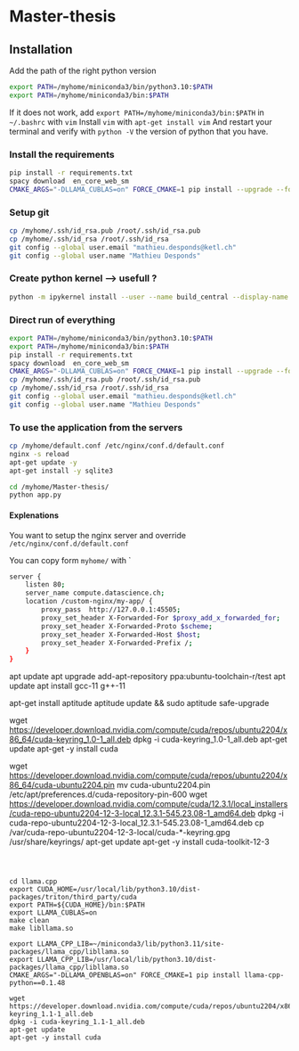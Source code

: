 # Master-thesis


## Installation 
Add the path of the right python version
```bash
export PATH=/myhome/miniconda3/bin/python3.10:$PATH
export PATH=/myhome/miniconda3/bin:$PATH
```

If it does not work, add `export PATH=/myhome/miniconda3/bin:$PATH` in `~/.bashrc` with `vim`
Install `vim` with `apt-get install vim`
And restart your terminal and verify with `python -V` the version of python that you have. 

### Install the requirements
```bash
pip install -r requirements.txt
spacy download  en_core_web_sm
CMAKE_ARGS="-DLLAMA_CUBLAS=on" FORCE_CMAKE=1 pip install --upgrade --force-reinstall llama-cpp-python --no-cache-dir
```

### Setup git 
```bash 
cp /myhome/.ssh/id_rsa.pub /root/.ssh/id_rsa.pub
cp /myhome/.ssh/id_rsa /root/.ssh/id_rsa
git config --global user.email "mathieu.desponds@ketl.ch"
git config --global user.name "Mathieu Desponds"
```

### Create python kernel --> usefull ? 
```bash
python -m ipykernel install --user --name build_central --display-name "gpu-test"
```

### Direct run of everything
```bash
export PATH=/myhome/miniconda3/bin/python3.10:$PATH
export PATH=/myhome/miniconda3/bin:$PATH
pip install -r requirements.txt
spacy download  en_core_web_sm
CMAKE_ARGS="-DLLAMA_CUBLAS=on" FORCE_CMAKE=1 pip install --upgrade --force-reinstall llama-cpp-python --no-cache-dir
cp /myhome/.ssh/id_rsa.pub /root/.ssh/id_rsa.pub
cp /myhome/.ssh/id_rsa /root/.ssh/id_rsa
git config --global user.email "mathieu.desponds@ketl.ch"
git config --global user.name "Mathieu Desponds"
```

### To use the application from the servers 
```bash
cp /myhome/default.conf /etc/nginx/conf.d/default.conf
nginx -s reload
apt-get update -y
apt-get install -y sqlite3 

cd /myhome/Master-thesis/
python app.py
```



#### Explenations

You want to setup the nginx server and override `/etc/nginx/conf.d/default.conf`

You can copy form `myhome/` with `



```bash 
server {
    listen 80;
    server_name compute.datascience.ch;
    location /custom-nginx/my-app/ {
        proxy_pass  http://127.0.0.1:45505;
        proxy_set_header X-Forwarded-For $proxy_add_x_forwarded_for;
        proxy_set_header X-Forwarded-Proto $scheme;
        proxy_set_header X-Forwarded-Host $host;
        proxy_set_header X-Forwarded-Prefix /;
    }
}
```

apt update
apt upgrade
add-apt-repository ppa:ubuntu-toolchain-r/test
apt update
apt install gcc-11 g++-11

apt-get install aptitude
aptitude update && sudo aptitude safe-upgrade

wget https://developer.download.nvidia.com/compute/cuda/repos/ubuntu2204/x86_64/cuda-keyring_1.0-1_all.deb
dpkg -i cuda-keyring_1.0-1_all.deb
apt-get update
apt-get -y install cuda

wget https://developer.download.nvidia.com/compute/cuda/repos/ubuntu2204/x86_64/cuda-ubuntu2204.pin
mv cuda-ubuntu2204.pin /etc/apt/preferences.d/cuda-repository-pin-600
wget https://developer.download.nvidia.com/compute/cuda/12.3.1/local_installers/cuda-repo-ubuntu2204-12-3-local_12.3.1-545.23.08-1_amd64.deb
dpkg -i cuda-repo-ubuntu2204-12-3-local_12.3.1-545.23.08-1_amd64.deb
cp /var/cuda-repo-ubuntu2204-12-3-local/cuda-*-keyring.gpg /usr/share/keyrings/
apt-get update
apt-get -y install cuda-toolkit-12-3
```



cd llama.cpp
export CUDA_HOME=/usr/local/lib/python3.10/dist-packages/triton/third_party/cuda
export PATH=${CUDA_HOME}/bin:$PATH
export LLAMA_CUBLAS=on
make clean
make libllama.so

export LLAMA_CPP_LIB=~/miniconda3/lib/python3.11/site-packages/llama_cpp/libllama.so
export LLAMA_CPP_LIB=/usr/local/lib/python3.10/dist-packages/llama_cpp/libllama.so
CMAKE_ARGS="-DLLAMA_OPENBLAS=on" FORCE_CMAKE=1 pip install llama-cpp-python==0.1.48

wget https://developer.download.nvidia.com/compute/cuda/repos/ubuntu2204/x86_64/cuda-keyring_1.1-1_all.deb
dpkg -i cuda-keyring_1.1-1_all.deb
apt-get update
apt-get -y install cuda